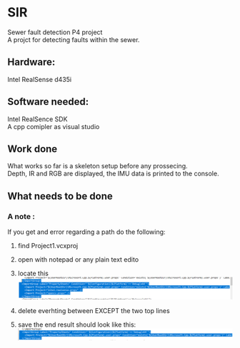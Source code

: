 # SIR
Sewer fault detection P4 project\
A projct for detecting faults within the sewer.


## Hardware: 
Intel RealSense d435i

## Software needed: 
Intel RealSence SDK\
A cpp comipler as visual studio


## Work done
What works so far is a skeleton setup before any prossecing.\
Depth, IR and RGB are displayed, the IMU data is printed to the console.


## What needs to be done
### A note :
If you get and error regarding a path do the following: 
1. find Project1.vcxproj
2. open with notepad or any plain text edito
3. locate this  ![alt text](https://github.com/Woombat84/SIR/blob/master/Picture/predelete.png "note: their maybe a more path's with in this structur")

4. delete everhting between </ImportGroup> EXCEPT the two top lines
5. save    the end result should look like this:![alt text](https://github.com/Woombat84/SIR/blob/master/Picture/deleted.png "End result")
  
